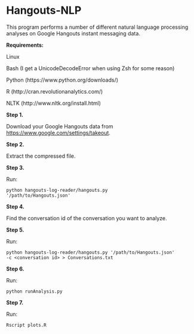 Hangouts-NLP
============

This program performs a number of different natural language processing analyses on Google Hangouts instant messaging data.

<b>Requirements:</b>

<p>Linux</p>
<p>Bash (I get a UnicodeDecodeError when using Zsh for some reason)</p>
<p>Python (https://www.python.org/downloads/)</p>
<p>R (http://cran.revolutionanalytics.com/)</p>
<p>NLTK (http://www.nltk.org/install.html)</p>

<b>Step 1.</b>

Download your Google Hangouts data from https://www.google.com/settings/takeout.

<b>Step 2.</b>

Extract the compressed file.

<b>Step 3.</b>

Run:

<code>python hangouts-log-reader/hangouts.py '/path/to/Hangouts.json'</code>

<b>Step 4.</b>

Find the conversation id of the conversation you want to analyze.

<b>Step 5.</b>

Run:

<code>python hangouts-log-reader/hangouts.py '/path/to/Hangouts.json' -c &lt;conversation id&gt; > Conversations.txt</code>

<b>Step 6.</b>

Run:

<code>python runAnalysis.py</code>

<b>Step 7.</b>

Run:

<code>Rscript plots.R</code>
